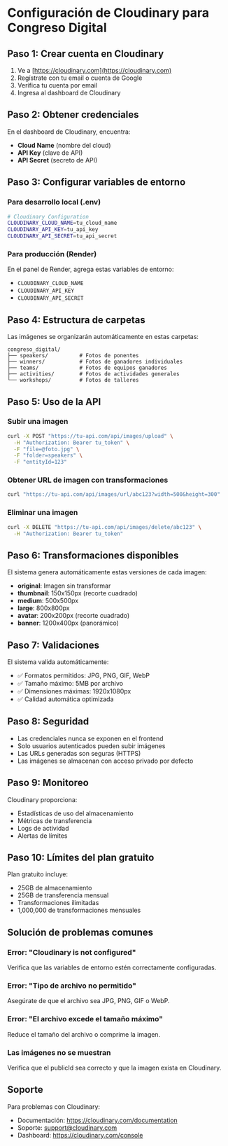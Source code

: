 # Configuración de Cloudinary para Congreso Digital

## Paso 1: Crear cuenta en Cloudinary

1. Ve a [https://cloudinary.com](https://cloudinary.com)
2. Regístrate con tu email o cuenta de Google
3. Verifica tu cuenta por email
4. Ingresa al dashboard de Cloudinary

## Paso 2: Obtener credenciales

En el dashboard de Cloudinary, encuentra:
- **Cloud Name** (nombre del cloud)
- **API Key** (clave de API)
- **API Secret** (secreto de API)

## Paso 3: Configurar variables de entorno

### Para desarrollo local (.env)
```bash
# Cloudinary Configuration
CLOUDINARY_CLOUD_NAME=tu_cloud_name
CLOUDINARY_API_KEY=tu_api_key
CLOUDINARY_API_SECRET=tu_api_secret
```

### Para producción (Render)
En el panel de Render, agrega estas variables de entorno:
- `CLOUDINARY_CLOUD_NAME`
- `CLOUDINARY_API_KEY`
- `CLOUDINARY_API_SECRET`

## Paso 4: Estructura de carpetas

Las imágenes se organizarán automáticamente en estas carpetas:
```
congreso_digital/
├── speakers/          # Fotos de ponentes
├── winners/           # Fotos de ganadores individuales
├── teams/             # Fotos de equipos ganadores
├── activities/        # Fotos de actividades generales
└── workshops/         # Fotos de talleres
```

## Paso 5: Uso de la API

### Subir una imagen
```bash
curl -X POST "https://tu-api.com/api/images/upload" \
  -H "Authorization: Bearer tu_token" \
  -F "file=@foto.jpg" \
  -F "folder=speakers" \
  -F "entityId=123"
```

### Obtener URL de imagen con transformaciones
```bash
curl "https://tu-api.com/api/images/url/abc123?width=500&height=300"
```

### Eliminar una imagen
```bash
curl -X DELETE "https://tu-api.com/api/images/delete/abc123" \
  -H "Authorization: Bearer tu_token"
```

## Paso 6: Transformaciones disponibles

El sistema genera automáticamente estas versiones de cada imagen:
- **original**: Imagen sin transformar
- **thumbnail**: 150x150px (recorte cuadrado)
- **medium**: 500x500px
- **large**: 800x800px
- **avatar**: 200x200px (recorte cuadrado)
- **banner**: 1200x400px (panorámico)

## Paso 7: Validaciones

El sistema valida automáticamente:
- ✅ Formatos permitidos: JPG, PNG, GIF, WebP
- ✅ Tamaño máximo: 5MB por archivo
- ✅ Dimensiones máximas: 1920x1080px
- ✅ Calidad automática optimizada

## Paso 8: Seguridad

- Las credenciales nunca se exponen en el frontend
- Solo usuarios autenticados pueden subir imágenes
- Las URLs generadas son seguras (HTTPS)
- Las imágenes se almacenan con acceso privado por defecto

## Paso 9: Monitoreo

Cloudinary proporciona:
- Estadísticas de uso del almacenamiento
- Métricas de transferencia
- Logs de actividad
- Alertas de límites

## Paso 10: Límites del plan gratuito

Plan gratuito incluye:
- 25GB de almacenamiento
- 25GB de transferencia mensual
- Transformaciones ilimitadas
- 1,000,000 de transformaciones mensuales

## Solución de problemas comunes

### Error: "Cloudinary is not configured"
Verifica que las variables de entorno estén correctamente configuradas.

### Error: "Tipo de archivo no permitido"
Asegúrate de que el archivo sea JPG, PNG, GIF o WebP.

### Error: "El archivo excede el tamaño máximo"
Reduce el tamaño del archivo o comprime la imagen.

### Las imágenes no se muestran
Verifica que el publicId sea correcto y que la imagen exista en Cloudinary.

## Soporte

Para problemas con Cloudinary:
- Documentación: https://cloudinary.com/documentation
- Soporte: support@cloudinary.com
- Dashboard: https://cloudinary.com/console